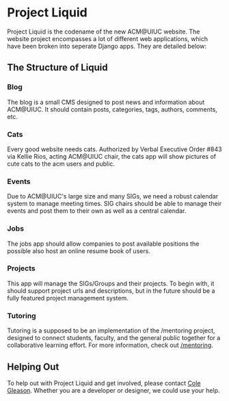 Project Liquid
==============

Project Liquid is the codename of the new ACM@UIUC website.  The website project encompasses a lot of different web applications, which have been broken into seperate Django apps.  They are detailed below:

The Structure of Liquid
-----------------------

### Blog
The blog is a small CMS designed to post news and information about ACM@UIUC.  It should contain posts, categories, tags, authors, comments, etc.

### Cats
Every good website needs cats.  Authorized by Verbal Executive Order #843 via Kellie Rios, acting ACM@UIUC chair, the cats app will show pictures of cute cats to the acm users and public.

### Events
Due to ACM@UIUC's large size and many SIGs, we need a robust calendar system to manage meeting times.  SIG chairs should be able to manage their events and post them to their own as well as a central calendar.

### Jobs
The jobs app should allow companies to post available positions the possible also host an online resume book of users.

### Projects
This app will manage the SIGs/Groups and their projects.  To begin with, it should support project urls and descriptions, but in the future should be a fully featured project management system.

### Tutoring
Tutoring is a supposed to be an implementation of the /mentoring project, designed to connect students, faculty, and the general public together for a collaborative learning effort.  For more information, check out [/mentoring](http://http://blog.dianakimball.com/mentoring).

Helping Out
-----------
To help out with Project Liquid and get involved, please contact [Cole Gleason](mailto://cagleas2@illinois.edu).  Whether you are a developer or designer, we could use your help.